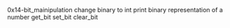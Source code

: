 0x14-bit_mainipulation
change binary to int 
print binary representation of a number
get_bit
set_bit
clear_bit
